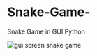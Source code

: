 # Snake-Game-
Snake Game in GUI Python


![gui screen snake game](https://user-images.githubusercontent.com/72320488/187251183-4ff5e708-a98c-477c-8d71-1b798b81b477.PNG)
